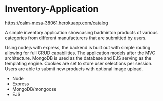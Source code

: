 # Inventory-Application

https://calm-mesa-38061.herokuapp.com/catalog

A simple inventory application showcasing badminton products of various categories from different manufacturers that are submitted by users.

Using nodejs with express, the backend is built out with simple routing allowing for full CRUD capabilities. The application models after the MVC architecture. MongoDB is used as the database and EJS serving as the templating engine. Cookies are set to store user selections per session. Users are able to submit new products with optional image upload.

* Node
* Express
* MongoDB/mongoose
* EJS
